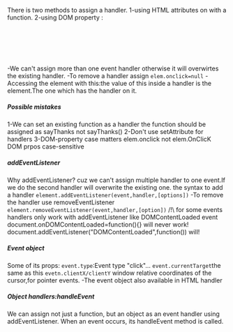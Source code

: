 There is two methods to assign a handler. 
1-using HTML attributes on<event> with a function.
2-using DOM property :
<pre>
  <code>
<!--     <input id="elem" type="button" value="Click me"  -->
    <script>
      elem.onClick=function(){
        alert("thank you"); 
      }
    </script>
  </code>
</pre>
-We can't assign more than one event handler otherwise it will overwirtes the existing handler.
-To remove a handler assign <code>elem.onclick=null</code>
-Accessing the element with this:the value of this inside a handler is the element.The one which has the handler on it.
<h5>Possible mistakes</h5>
1-We can set an existing function as a handler the function should be assigned as sayThanks not sayThanks()
2-Don't use setAttribute for handlers 
3-DOM-property case matters elem.onclick not elem.OnClicK DOM prpos case-sensitive
<h5>addEventListener</h5>
Why addEventListener? cuz we can't assign multiple handler to one event.If we do the second handler will overwrite the existing one.
the syntax to add a handler 
<code>element.addEventListener(event,handler,[options])</code>
-To remove the handler use removeEventListener
<code>element.removeEventListener(event,handler,[option])</code>
/!\ for some events handlers only work with addEventListener like DOMContentLoaded event 
document.onDOMContentLoaded=function(){}  will never work!
document.addEventListener("DOMContentLoaded",function()) will!
<h5>Event object</h5>
Some of its props: 
<code>event.type</code>:Event type "click"...
<code>event.currentTarget</code>the same as this
<code>evetn.clientX/clientY</code>
window relative coordinates of the cursor,for pointer events.
-The event object also available in HTML handler
<h5>Object handlers:handleEvent</h5>
We can assign not just a function, but an object as an event handler using addEventListener. When an event occurs, its handleEvent method is called.
